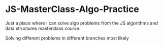 # JS-MasterClass-Algo-Practice

Just a place where I can solve algo problems from the JS algorithms and data structures masterclass course.

Solving different problems in different branches most likely
